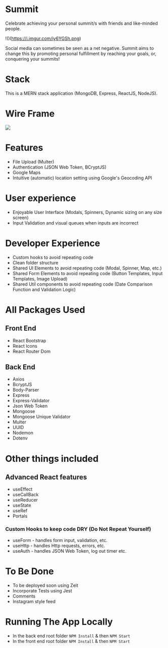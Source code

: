 # Summit
Celebrate achieving your personal summit/s with friends and like-minded people.

!()(https://i.imgur.com/iy6YGSh.png)

Social media can sometimes be seen as a net negative. Summit aims to change this by promoting personal fulfillment by reaching your goals, or, conquering your summits!

# Stack
This is a MERN stack application (MongoDB, Express, ReactJS, NodeJS).

# Wire Frame
![](https://i.imgur.com/BkDZ7Ic.jpg)

# Features
  * File Upload (Multer)
  * Authentication (JSON Web Token, BCryptJS)
  * Google Maps
  * Intuitive (automatic) location setting using Google's Geocoding API
  
# User experience
  * Enjoyable User Interface (Modals, Spinners, Dynamic sizing on any size screen)
  * Input Validation and visual queues when inputs are incorrect
  
# Developer Experience
  * Custom hooks to avoid repeating code
  * Clean folder structure
  * Shared UI Elements to avoid repeating code (Modal, Spinner, Map, etc.)
  * Shared Form Elements to avoid repeating code (Button Templates, Input Templates, Image Upload)
  * Shared Util components to avoid repeating code (Date Comparison Function and Validation Logic)

# All Packages Used
## Front End
  * React Bootstrap
  * React Icons
  * React Router Dom

## Back End
  * Axios
  * BcryptJS
  * Body-Parser
  * Express
  * Express-Validator
  * Json Web Token
  * Mongoose
  * Mongoose Unique Validator
  * Multer
  * UUID
  * Nodemon
  * Dotenv
  
# Other things included  
## Advanced React features
  * useEffect
  * useCallBack
  * useReducer
  * useState   
  * useRef
  * Portals
  
### Custom Hooks to keep code DRY (Do Not Repeat Yourself)
  * useForm - handles form input, validation, etc.
  * useHttp - handles Http requests, errors, etc.
  * useAuth - handles JSON Web Token, log out timer etc.
    
# To Be Done
  * To be deployed soon using Zeit
  * Incorporate Tests using Jest
  * Comments
  * Instagram style feed

# Running The App Locally
  * In the back end root folder `NPM Install` & then `NPM Start`
  * In the front end root folder `NPM Install` & then `NPM Start`
